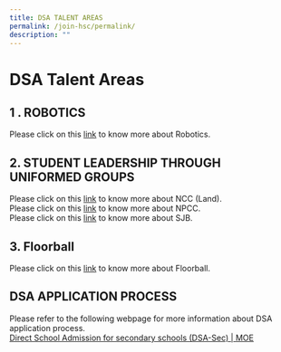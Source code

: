 ```yaml
---
title: DSA TALENT AREAS
permalink: /join-hsc/permalink/
description: ""
---
```

DSA Talent Areas
================

1 . ROBOTICS
------------

Please click on this [link](/hsc-experience/Co-Curriculum/robotics/permalink/) to know more about Robotics.

2\. STUDENT LEADERSHIP THROUGH UNIFORMED GROUPS
-----------------------------------------------

Please click on this [link](/hsc-experience/Co-Curriculum/ncc/permalink/) to know more about NCC (Land).  
Please click on this [link](/hsc-experience/Co-Curriculum/npcc/permalink/) to know more about NPCC.  
Please click on this [link](/hsc-experience/Co-Curriculum/stjohnbrigade/permalink/) to know more about SJB.  

3\. Floorball
-------------

Please click on this [link](/hsc-experience/Co-Curriculum/floorball/permalink/) to know more about Floorball.

DSA APPLICATION PROCESS
-----------------------

Please refer to the following webpage for more information about DSA application process.   
[Direct School Admission for secondary schools (DSA-Sec) | MOE](https://www.moe.gov.sg/secondary/dsa)